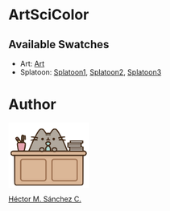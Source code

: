 # ArtSciColor


## Available Swatches

* Art: [Art](./ArtSciColor/swatches/Art.md)
* Splatoon: [Splatoon1](./ArtSciColor/swatches/Splatoon1.md),  [Splatoon2](./ArtSciColor/swatches/Splatoon2.md),  [Splatoon3](./ArtSciColor/swatches/Splatoon3.md)


# Author

<img src="./ArtSciColor/media/pusheen.jpg" height="130px" align="middle"><br>

[Héctor M. Sánchez C.](https://chipdelmal.github.io/)
